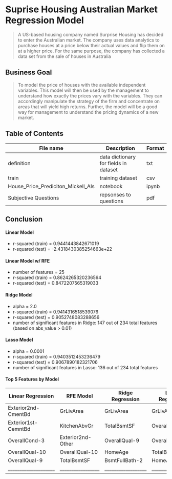# Suprise Housing Australian Market Regression Model
> A US-based housing company named Surprise Housing has decided to enter the Australian market. The company uses data analytics to purchase houses at a price below their actual values and flip them on at a higher price. For the same purpose, the company has collected a data set from the sale of houses in Australia

## Business Goal
> To model the price of houses with the available independent variables. This model will then be used by the management to understand how exactly the prices vary with the variables. They can accordingly manipulate the strategy of the firm and concentrate on areas that will yield high returns. Further, the model will be a good way for management to understand the pricing dynamics of a new market.

## Table of Contents
| File name | Description | Format |
|-----------|-------------|--------|
|definition | data dictionary for fields in dataset| txt|
|train| training dataset | csv|
|  House_Price_Prediciton_Mickell_Als   |      notebook            |   ipynb |
| Subjective Questions | repsonses to questions | pdf|


## Conclusion

#### Linear Model
- r-squared (train) = 0.9441443842671019 
- r-squared (test) = -2.4318430385254663e+22


#### Linear Model w/ RFE
- number of features = 25
- r-squared (train) = 0.8624265320236564
- r-squared (test) = 0.8472207565319033


#### Ridge Model
- alpha = 2.0
- r-squared (train) = 0.9414316518539076
- r-squared (test) = 0.9052748083288656
- number of significant features in Ridge: 147 out of 234 total features (based on abs_value > 0.01)


#### Lasso Model
- alpha = 0.0001
- r-squared (train) = 0.9403512453236479
- r-squared (test) = 0.9067890182321706
- number of significant features in Lasso: 136 out of 234 total features

#### Top 5 Features by Model

| Linear Regression  | RFE Model       | Ridge Regression | Lasso Regression |
|--------------------|-----------------|------------------|------------------|
|Exterior2nd-CmentBd |GrLivArea        |GrLivArea         |GrLivArea         |
|Exterior1st-CemntBd |KitchenAbvGr     |TotalBsmtSF       |OverallQual-9     |
|OverallCond-3       |Exterior2nd-Other|OverallQual-9     |OverallQual-10    |
|OverallQual-10      |OverallQual-10   |HomeAge           |TotalBsmtSF       |
|OverallQual-9       |TotalBsmtSF      |BsmtFullBath-2    |HomeAge           |
|____________________|_________________|__________________|__________________|

